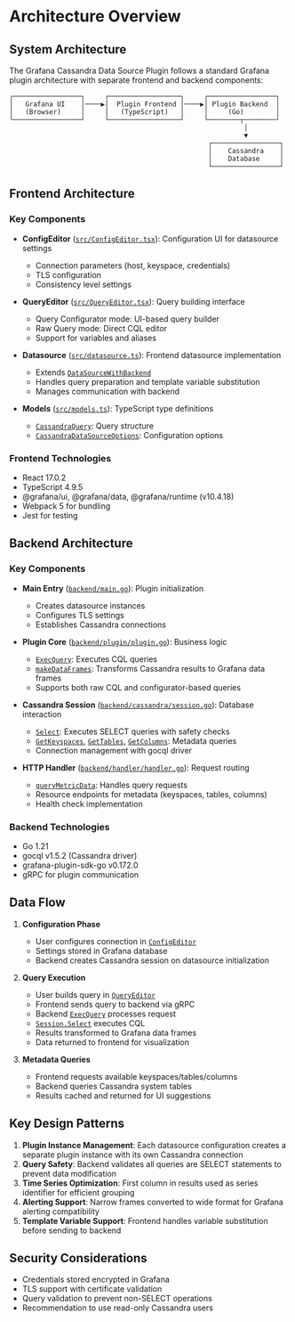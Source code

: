 # Architecture Overview

## System Architecture

The Grafana Cassandra Data Source Plugin follows a standard Grafana plugin architecture with separate frontend and backend components:

```
┌─────────────────┐     ┌──────────────────┐     ┌─────────────────┐
│   Grafana UI    │────▶│  Plugin Frontend │────▶│ Plugin Backend  │
│   (Browser)     │     │   (TypeScript)   │     │     (Go)        │
└─────────────────┘     └──────────────────┘     └────────┬────────┘
                                                           │
                                                           ▼
                                                  ┌─────────────────┐
                                                  │    Cassandra    │
                                                  │    Database     │
                                                  └─────────────────┘
```

## Frontend Architecture

### Key Components

- **ConfigEditor** ([`src/ConfigEditor.tsx`](src/ConfigEditor.tsx:1)): Configuration UI for datasource settings
  - Connection parameters (host, keyspace, credentials)
  - TLS configuration
  - Consistency level settings

- **QueryEditor** ([`src/QueryEditor.tsx`](src/QueryEditor.tsx:1)): Query building interface
  - Query Configurator mode: UI-based query builder
  - Raw Query mode: Direct CQL editor
  - Support for variables and aliases

- **Datasource** ([`src/datasource.ts`](src/datasource.ts:1)): Frontend datasource implementation
  - Extends [`DataSourceWithBackend`](src/datasource.ts:7)
  - Handles query preparation and template variable substitution
  - Manages communication with backend

- **Models** ([`src/models.ts`](src/models.ts:1)): TypeScript type definitions
  - [`CassandraQuery`](src/models.ts:4): Query structure
  - [`CassandraDataSourceOptions`](src/models.ts:24): Configuration options

### Frontend Technologies
- React 17.0.2
- TypeScript 4.9.5
- @grafana/ui, @grafana/data, @grafana/runtime (v10.4.18)
- Webpack 5 for bundling
- Jest for testing

## Backend Architecture

### Key Components

- **Main Entry** ([`backend/main.go`](backend/main.go:1)): Plugin initialization
  - Creates datasource instances
  - Configures TLS settings
  - Establishes Cassandra connections

- **Plugin Core** ([`backend/plugin/plugin.go`](backend/plugin/plugin.go:1)): Business logic
  - [`ExecQuery`](backend/plugin/plugin.go:39): Executes CQL queries
  - [`makeDataFrames`](backend/plugin/plugin.go:154): Transforms Cassandra results to Grafana data frames
  - Supports both raw CQL and configurator-based queries

- **Cassandra Session** ([`backend/cassandra/session.go`](backend/cassandra/session.go:1)): Database interaction
  - [`Select`](backend/cassandra/session.go:64): Executes SELECT queries with safety checks
  - [`GetKeyspaces`](backend/cassandra/session.go:106), [`GetTables`](backend/cassandra/session.go:126), [`GetColumns`](backend/cassandra/session.go:142): Metadata queries
  - Connection management with gocql driver

- **HTTP Handler** ([`backend/handler/handler.go`](backend/handler/handler.go:1)): Request routing
  - [`queryMetricData`](backend/handler/handler.go:56): Handles query requests
  - Resource endpoints for metadata (keyspaces, tables, columns)
  - Health check implementation

### Backend Technologies
- Go 1.21
- gocql v1.5.2 (Cassandra driver)
- grafana-plugin-sdk-go v0.172.0
- gRPC for plugin communication

## Data Flow

1. **Configuration Phase**
   - User configures connection in [`ConfigEditor`](src/ConfigEditor.tsx:1)
   - Settings stored in Grafana database
   - Backend creates Cassandra session on datasource initialization

2. **Query Execution**
   - User builds query in [`QueryEditor`](src/QueryEditor.tsx:1)
   - Frontend sends query to backend via gRPC
   - Backend [`ExecQuery`](backend/plugin/plugin.go:39) processes request
   - [`Session.Select`](backend/cassandra/session.go:64) executes CQL
   - Results transformed to Grafana data frames
   - Data returned to frontend for visualization

3. **Metadata Queries**
   - Frontend requests available keyspaces/tables/columns
   - Backend queries Cassandra system tables
   - Results cached and returned for UI suggestions

## Key Design Patterns

1. **Plugin Instance Management**: Each datasource configuration creates a separate plugin instance with its own Cassandra connection
2. **Query Safety**: Backend validates all queries are SELECT statements to prevent data modification
3. **Time Series Optimization**: First column in results used as series identifier for efficient grouping
4. **Alerting Support**: Narrow frames converted to wide format for Grafana alerting compatibility
5. **Template Variable Support**: Frontend handles variable substitution before sending to backend

## Security Considerations

- Credentials stored encrypted in Grafana
- TLS support with certificate validation
- Query validation to prevent non-SELECT operations
- Recommendation to use read-only Cassandra users